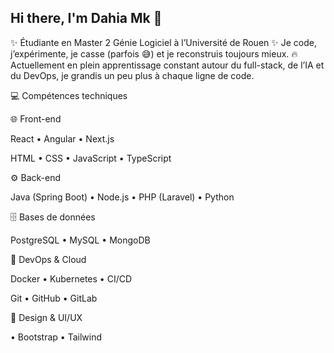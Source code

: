 ## Hi there, I'm Dahia Mk 👋

✨ Étudiante en Master 2 Génie Logiciel à l’Université de Rouen ✨
Je code, j’expérimente, je casse (parfois 😅) et je reconstruis toujours mieux.
🔥 Actuellement en plein apprentissage constant autour du full-stack, de l’IA et du DevOps, je grandis un peu plus à chaque ligne de code.

💻 Compétences techniques

🌐 Front-end

React • Angular • Next.js

HTML • CSS • JavaScript • TypeScript

⚙️ Back-end

Java (Spring Boot) • Node.js • PHP (Laravel) • Python

🗄️ Bases de données

PostgreSQL • MySQL • MongoDB

🚀 DevOps & Cloud

Docker • Kubernetes • CI/CD

Git • GitHub • GitLab 

🎨 Design & UI/UX

 • Bootstrap • Tailwind

